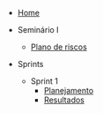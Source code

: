 - [Home](README.md "Animalesco Docs")

- Seminário I
  - [Plano de riscos](pages/plano-de-riscos.md)

- Sprints
  - Sprint 1
    - [Planejamento](sprints/sprint1/planejamento.md)
    - [Resultados](sprints/sprint1/resultados.md)